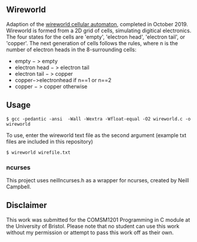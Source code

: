 ## Wireworld
Adaption of the [wireworld cellular automaton](https://en.wikipedia.org/wiki/Wireworld), completed in October 2019. Wireworld is formed from a 2D grid of cells, simulating digitical electronics. The four states for the cells are 'empty', 'electron head', 'electron tail', or 'copper'. The next generation of cells follows the rules, where n is the number of electron heads in the 8-surrounding cells: 
* empty − > empty
* electron head − > electron tail
* electron tail − > copper
* copper−>electronhead if n==1 or n==2 
* copper − > copper otherwise

## Usage
```
$ gcc -pedantic -ansi  -Wall -Wextra -Wfloat-equal -O2 wireworld.c -o wireworld
```
To use, enter the wireworld text file as the second argument (example txt files are included in this repository)
```
$ wireworld wirefile.txt
```

### ncurses
This project uses neillncurses.h as a wrapper for ncurses, created by Neill Campbell. 

## Disclaimer
This work was submitted for the COMSM1201 Programming in C module at the University of Bristol. Please note that no student can use this work without my permission or attempt to pass this work off as their own. 
